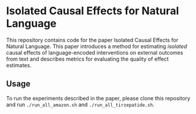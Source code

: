 # Isolated Causal Effects for Natural Language

This repository contains code for the paper Isolated Causal Effects for Natural Language. This paper introduces a method for estimating *isolated* causal effects of language-encoded interventions on external outcomes from text and describes metrics for evaluating the quality of effect estimates.

## Usage

To run the experiments described in the paper, please clone this repository and run `./run_all_amazon.sh` and `./run_all_tirzepatide.sh`.
